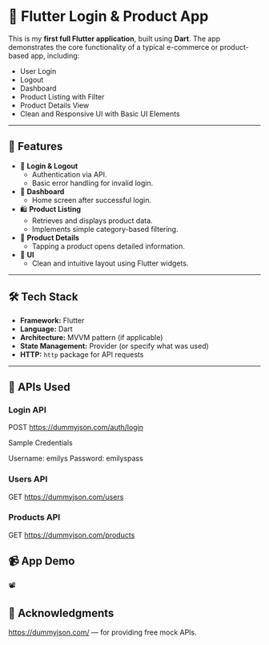 # 🧩 Flutter Login & Product App

This is my **first full Flutter application**, built using **Dart**. The app demonstrates the core functionality of a typical e-commerce or product-based app, including:

- User Login
- Logout
- Dashboard
- Product Listing with Filter
- Product Details View
- Clean and Responsive UI with Basic UI Elements

---

## 🚀 Features

- 🔐 **Login & Logout**
  - Authentication via API.
  - Basic error handling for invalid login.
- 🧭 **Dashboard**
  - Home screen after successful login.
- 🛍️ **Product Listing**
  - Retrieves and displays product data.
  - Implements simple category-based filtering.
- 📝 **Product Details**
  - Tapping a product opens detailed information.
- 🎨 **UI**
  - Clean and intuitive layout using Flutter widgets.

---

## 🛠️ Tech Stack

- **Framework:** Flutter
- **Language:** Dart
- **Architecture:** MVVM pattern (if applicable)
- **State Management:** Provider (or specify what was used)
- **HTTP:** `http` package for API requests

---

## 🔗 APIs Used

### Login API

POST https://dummyjson.com/auth/login

Sample Credentials

Username: emilys
Password: emilyspass

### Users API
GET https://dummyjson.com/users

### Products API
GET https://dummyjson.com/products

## 📹 **App Demo**

📽️ 

## 🙌 **Acknowledgments**
https://dummyjson.com/ — for providing free mock APIs.

